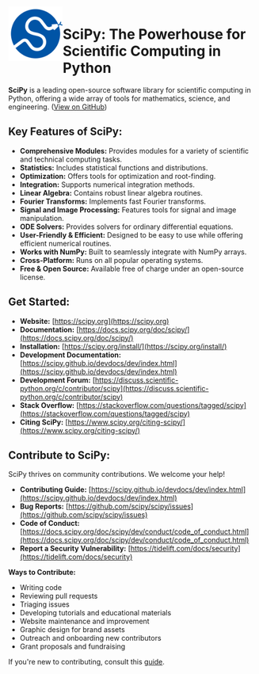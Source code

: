 <div align="left">
  <a href="https://scipy.org">
    <img src="https://raw.githubusercontent.com/scipy/scipy/main/doc/source/_static/logo.svg" alt="SciPy Logo" width="110" height="110" align="left">
  </a>
</div>

# SciPy: The Powerhouse for Scientific Computing in Python

**SciPy** is a leading open-source software library for scientific computing in Python, offering a wide array of tools for mathematics, science, and engineering. ([View on GitHub](https://github.com/scipy/scipy))

## Key Features of SciPy:

*   **Comprehensive Modules:** Provides modules for a variety of scientific and technical computing tasks.
*   **Statistics:** Includes statistical functions and distributions.
*   **Optimization:** Offers tools for optimization and root-finding.
*   **Integration:** Supports numerical integration methods.
*   **Linear Algebra:** Contains robust linear algebra routines.
*   **Fourier Transforms:** Implements fast Fourier transforms.
*   **Signal and Image Processing:** Features tools for signal and image manipulation.
*   **ODE Solvers:** Provides solvers for ordinary differential equations.
*   **User-Friendly & Efficient:** Designed to be easy to use while offering efficient numerical routines.
*   **Works with NumPy:** Built to seamlessly integrate with NumPy arrays.
*   **Cross-Platform:** Runs on all popular operating systems.
*   **Free & Open Source:** Available free of charge under an open-source license.

## Get Started:

*   **Website:** [https://scipy.org](https://scipy.org)
*   **Documentation:** [https://docs.scipy.org/doc/scipy/](https://docs.scipy.org/doc/scipy/)
*   **Installation:** [https://scipy.org/install/](https://scipy.org/install/)
*   **Development Documentation:** [https://scipy.github.io/devdocs/dev/index.html](https://scipy.github.io/devdocs/dev/index.html)
*   **Development Forum:** [https://discuss.scientific-python.org/c/contributor/scipy](https://discuss.scientific-python.org/c/contributor/scipy)
*   **Stack Overflow:** [https://stackoverflow.com/questions/tagged/scipy](https://stackoverflow.com/questions/tagged/scipy)
*   **Citing SciPy:** [https://www.scipy.org/citing-scipy/](https://www.scipy.org/citing-scipy/)

## Contribute to SciPy:

SciPy thrives on community contributions.  We welcome your help!

*   **Contributing Guide:** [https://scipy.github.io/devdocs/dev/index.html](https://scipy.github.io/devdocs/dev/index.html)
*   **Bug Reports:** [https://github.com/scipy/scipy/issues](https://github.com/scipy/scipy/issues)
*   **Code of Conduct:** [https://docs.scipy.org/doc/scipy/dev/conduct/code_of_conduct.html](https://docs.scipy.org/doc/scipy/dev/conduct/code_of_conduct.html)
*   **Report a Security Vulnerability:** [https://tidelift.com/docs/security](https://tidelift.com/docs/security)

**Ways to Contribute:**

*   Writing code
*   Reviewing pull requests
*   Triaging issues
*   Developing tutorials and educational materials
*   Website maintenance and improvement
*   Graphic design for brand assets
*   Outreach and onboarding new contributors
*   Grant proposals and fundraising

If you're new to contributing, consult this [guide](https://opensource.guide/how-to-contribute/).